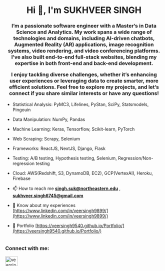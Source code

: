 <h1 align="center">Hi 👋, I'm SUKHVEER SINGH</h1>
<h3 align="center">I’m a passionate software engineer with a Master’s in Data Science and Analytics. My work spans a wide range of technologies and domains, including AI-driven chatbots, Augmented Reality (AR) applications, image recognition systems, video rendering, and video conferencing platforms. I’ve also built end-to-end full-stack websites, blending my expertise in both front-end and back-end development.

I enjoy tackling diverse challenges, whether it’s enhancing user experiences or leveraging data to create smarter, more efficient solutions. Feel free to explore my projects, and let’s connect if you share similar interests or have any questions!</h3>

- Statistical Analysis: PyMC3, Lifelines, PyStan, SciPy, Statsmodels, Pingouin
- Data Manipulation: NumPy, Pandas
- Machine Learning: Keras, Tensorflow, Scikit-learn, PyTorch
- Web Scraping: Scrapy, Selenium
- Frameworks: ReactJS, NextJS, Django, Flask
- Testing: A/B testing, Hypothesis testing, Selenium, Regression/Non-regression testing
- Cloud: AWS(Redshift, S3, DynamoDB, EC2), GCP(VertexAI), Heroku, Firebase

- 📫 How to reach me **singh.suk@northeastern.edu** , **sukhveer.singh6745@gmail.com**

- 📄 Know about my experiences [https://www.linkedin.com/in/veersingh9899/](https://www.linkedin.com/in/veersingh9899/)
- 📄 Portfolio [https://veersingh9540.github.io/Portfolio/](https://veersingh9540.github.io/Portfolio/)

<img src="https://profile-counter.glitch.me/veersingh9540/count.svg" alt="" />


<h3 align="left">Connect with me:</h3>
<p align="left">
<a href="https://linkedin.com/in/veersingh9899" target="blank"><img align="center" src="https://raw.githubusercontent.com/rahuldkjain/github-profile-readme-generator/master/src/images/icons/Social/linked-in-alt.svg" alt="veersingh9899" height="30" width="40" /></a>
</p>
